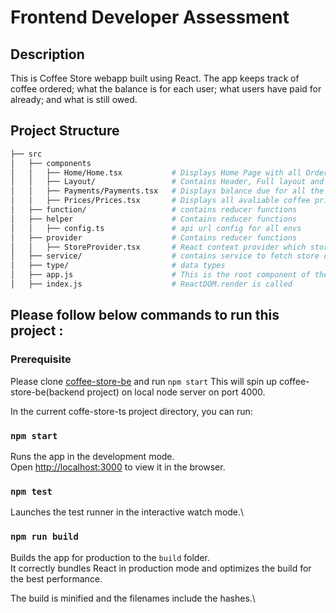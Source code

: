 # Frontend Developer Assessment

## Description

This is Coffee Store webapp built using React.
The app keeps track of coffee ordered; what the balance is for each user; what users have paid for already; and what is still owed.


## Project Structure

```bash
├── src
│   ├── components
│   │   ├── Home/Home.tsx           # Displays Home Page with all Orders history
│   │   ├── Layout/                 # Contains Header, Full layout and Footer UI components
│   │   ├── Payments/Payments.tsx   # Displays balance due for all the users
│   │   ├── Prices/Prices.tsx       # Displays all avaliable coffee prices
│   ├── function/                   # contains reducer functions
│   ├── helper                      # Contains reducer functions
│   │   ├── config.ts               # api url config for all envs
│   ├── provider                    # Contains reducer functions
│   │   ├── StoreProvider.tsx       # React context provider which stores and calculates payment due
│   ├── service/                    # contains service to fetch store data
│   ├── type/                       # data types
│   ├── app.js                      # This is the root component of the application
│   ├── index.js                    # ReactDOM.render is called
```

## Please follow below commands to run this project : 
### Prerequisite
Please clone [coffee-store-be](https://github.com/rushikeshchoche/coffee-store-be) and run `npm start`
This will spin up coffee-store-be(backend project) on local node server on port 4000.

In the current coffe-store-ts project directory, you can run:

### `npm start`

Runs the app in the development mode.\
Open [http://localhost:3000](http://localhost:3000) to view it in the browser.

### `npm test`

Launches the test runner in the interactive watch mode.\

### `npm run build`

Builds the app for production to the `build` folder.\
It correctly bundles React in production mode and optimizes the build for the best performance.

The build is minified and the filenames include the hashes.\
